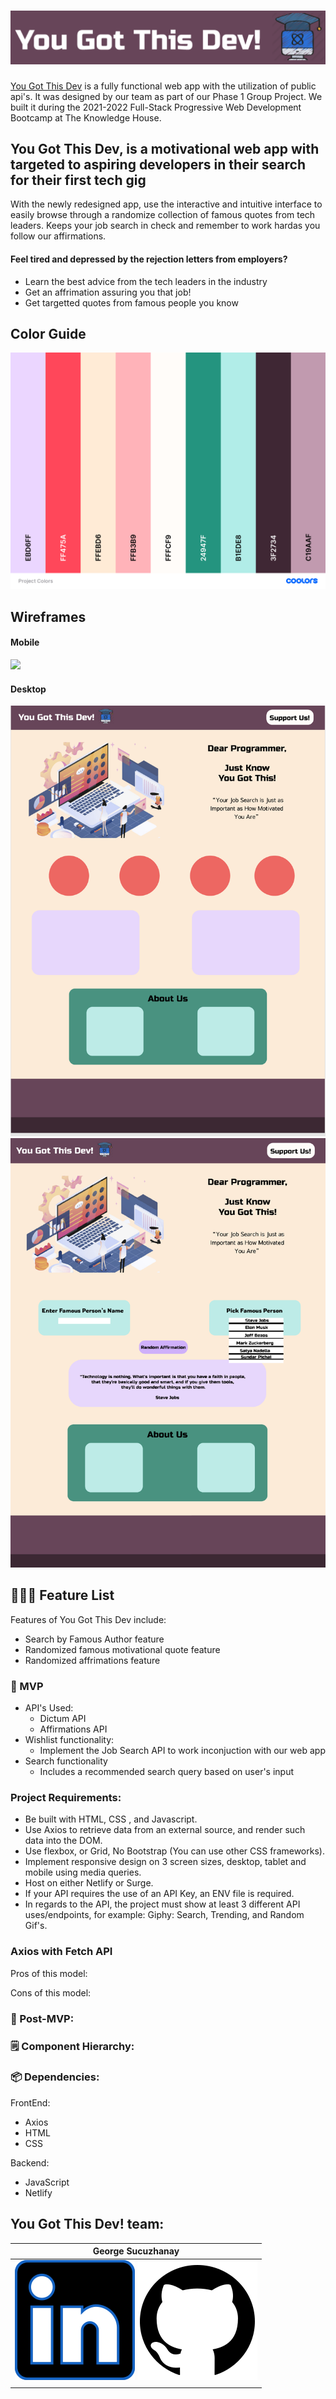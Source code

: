 # <img src="src/images/logos/logo.png">


[ You Got This Dev](http://github.com/George-Sucuzhanay) is a fully functional web app with the utilization of public api's. It was designed by our team as part of our Phase 1 Group Project. We built it during the 2021-2022 Full-Stack Progressive Web Development Bootcamp at The Knowledge House. 

## You Got This Dev, is a motivational web app with targeted to aspiring developers in their search for their first tech gig

With the newly redesigned app, use the interactive and intuitive interface to easily browse through a randomize collection of famous quotes from tech leaders. Keeps your job search in check and remember to work hardas you follow our affirmations.

#### Feel tired and depressed by the rejection letters from employers?

- Learn the best advice from the tech leaders in the industry
- Get an affrimation assuring you that job!
- Get targetted quotes from famous people you know


## Color Guide

<img src="src/images/Project-Colors.png">

## Wireframes

#### Mobile

<img src="mobile-mockup3.png">

#### Desktop

<img src="src/images/mockup1.png">
<img src="src/images/mockup2.png">


## 👩🏽‍🚀 Feature List

Features of You Got This Dev include:
- Search by Famous Author feature
- Randomized famous motivational quote feature
- Randomized affrimations feature

### 🚀 MVP

- API's Used:
    - Dictum API
    - Affirmations API
- Wishlist functionality:
  - Implement the Job Search API to work inconjuction with our web app
- Search functionality
  - Includes a recommended search query based on user's input

### Project Requirements:
* Be built with HTML, CSS , and Javascript.
* Use Axios to retrieve data from an external source, and render such data into the DOM.
* Use flexbox, or Grid, No Bootstrap (You can use other CSS frameworks).
* Implement responsive design on 3 screen sizes, desktop, tablet and mobile using media queries.
* Host on either Netlify or Surge.
* If your API requires the use of an API Key, an ENV file is required.
* In regards to the API, the project must show at least 3 different API uses/endpoints, for example: Giphy: Search, Trending, and Random Gif's.


### Axios with Fetch API

Pros of this model: 

Cons of this model: 

### 🌟 Post-MVP:



### 🗒️ Component Hierarchy:

### 📦 Dependencies:

FrontEnd:

- Axios
- HTML
- CSS

Backend:

- JavaScript
- Netlify

## You Got This Dev! team:

| George Sucuzhanay                                                                                                                                                                   
| --------------------------------------------------------------------------------------------------------------------------------------------------------------------------------- |
| [![LinkedIn](src/images/logos/linkedin-logo.svg)](https://www.linkedin.com/in/georgesucuzhanay/) [![GitHub](src/images/logos/github-logo.svg)](https://github.com/George-Sucuzhanay) |
|                                                                                                                                                                                   |


